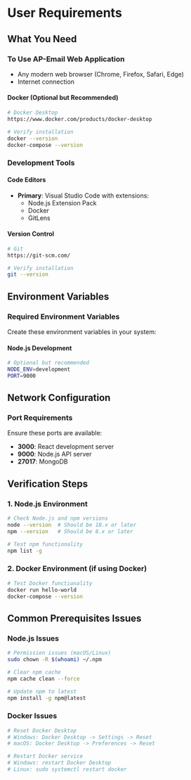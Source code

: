# User Requirements

## What You Need

### To Use AP-Email Web Application
- Any modern web browser (Chrome, Firefox, Safari, Edge)
- Internet connection

#### Docker (Optional but Recommended)
```bash
# Docker Desktop
https://www.docker.com/products/docker-desktop

# Verify installation
docker --version
docker-compose --version
```

### Development Tools

#### Code Editors
- **Primary**: Visual Studio Code with extensions:
  - Node.js Extension Pack
  - Docker
  - GitLens

#### Version Control
```bash
# Git
https://git-scm.com/

# Verify installation
git --version
```

## Environment Variables

### Required Environment Variables
Create these environment variables in your system:

#### Node.js Development
```bash
# Optional but recommended
NODE_ENV=development
PORT=9000
```

## Network Configuration

### Port Requirements
Ensure these ports are available:
- **3000**: React development server
- **9000**: Node.js API server
- **27017**: MongoDB

## Verification Steps

### 1. Node.js Environment
```bash
# Check Node.js and npm versions
node --version  # Should be 18.x or later
npm --version   # Should be 8.x or later

# Test npm functionality
npm list -g
```

### 2. Docker Environment (if using Docker)
```bash
# Test Docker functionality
docker run hello-world
docker-compose --version
```

## Common Prerequisites Issues

### Node.js Issues
```bash
# Permission issues (macOS/Linux)
sudo chown -R $(whoami) ~/.npm

# Clear npm cache
npm cache clean --force

# Update npm to latest
npm install -g npm@latest
```

### Docker Issues
```bash
# Reset Docker Desktop
# Windows: Docker Desktop -> Settings -> Reset
# macOS: Docker Desktop -> Preferences -> Reset

# Restart Docker service
# Windows: restart Docker Desktop
# Linux: sudo systemctl restart docker
```
